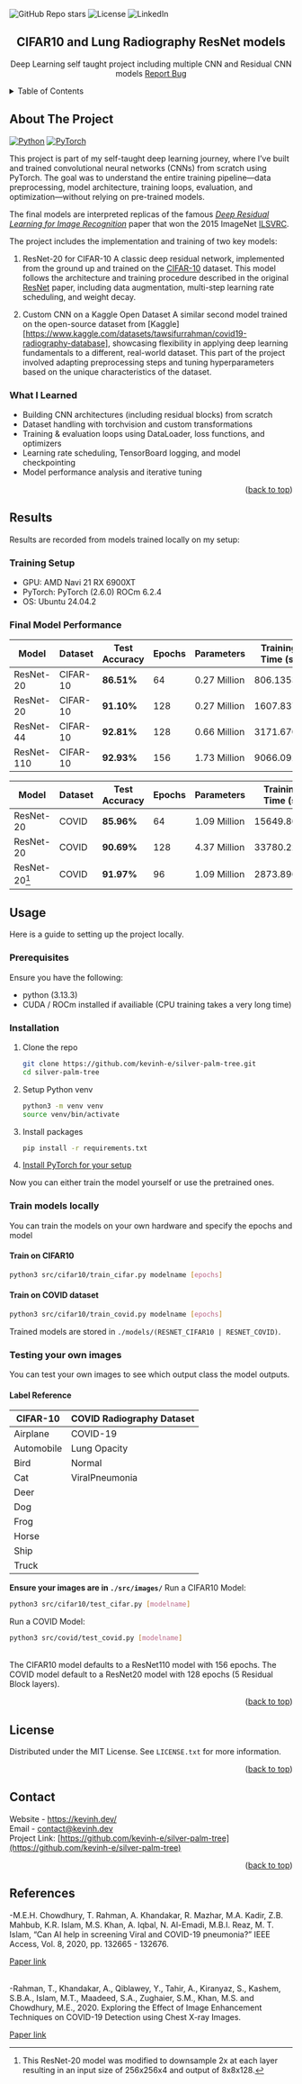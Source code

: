 <!-- Improved compatibility of back to top link: See: https://github.com/othneildrew/Best-README-Template/pull/73 -->
<a id="readme-top"></a>
<!--
*** Thanks for checking out the Best-README-Template. If you have a suggestion
*** that would make this better, please fork the repo and create a pull request
*** or simply open an issue with the tag "enhancement".
*** Don't forget to give the project a star!
*** Thanks again! Now go create something AMAZING! :D
-->

<!-- PROJECT SHIELDS -->
<!--
*** I'm using markdown "reference style" links for readability.
*** Reference links are enclosed in brackets [ ] instead of parentheses ( ).
*** See the bottom of this document for the declaration of the reference variables
*** for contributors-url, forks-url, etc. This is an optional, concise syntax you may use.
*** https://www.markdownguide.org/basic-syntax/#reference-style-links
-->
<div align"center">
    <img alt="GitHub Repo stars" src="https://img.shields.io/github/stars/kevinh-e/silver-palm-tree?style=flat&color=gold">
    <img alt="License" src="https://img.shields.io/badge/Apache_2.0-License-blue?style=flat&logo=apache">
    <img alt="LinkedIn" src="https://img.shields.io/badge/%40kevinhedev-linkedin-blue?style=flat">
</div>
<!-- PROJECT LOGO -->
<div align="center">
  <h2 align="center">CIFAR10 and Lung Radiography ResNet models</h2>

  <p align="center">
    Deep Learning self taught project including multiple CNN and Residual CNN models
    <a href="https://github.com/kevinh-e/silver-palm-tree/issues/new?labels=bug&template=bug-report---.md">Report Bug</a>
    <br />
  </p>
</div>

<!-- TABLE OF CONTENTS -->
<details>
  <summary>Table of Contents</summary>
  <ol>
    <li>
      <a href="#about-the-project">About The Project</a>
      <ul>
        <li><a href="#what-i-learned">What I learned</a></li>
      </ul>
    </li>
    <li>
      <a href="#results">Model Results</a>
      <ul>
        <li><a href="#training-setup">Training setup</a></li>
        <li><a href="#final-model-performance">Model performance</a></li>
      </ul>
    </li>
    <li>
      <a href="#usage">Usage</a>
      <ul>
        <li><a href="#prerequisites">Prerequisites</a></li>
        <li><a href="#installation">Installation</a></li>
      </ul>
    </li>
    <li><a href="#roadmap">Roadmap</a></li>
    <li><a href="#contributing">Contributing</a></li>
    <li><a href="#license">License</a></li>
    <li><a href="#contact">Contact</a></li>
    <li><a href="#acknowledgments">Acknowledgments</a></li>
  </ol>
</details>

<!-- ABOUT THE PROJECT -->
## About The Project

[![Python][Python.org]][Python-url] [![PyTorch][PyTorch.org]][Pytorch-url]

This project is part of my self-taught deep learning journey, where I’ve built and trained convolutional neural networks (CNNs) from scratch using PyTorch. The goal was to understand the entire training pipeline—data preprocessing, model architecture, training loops, evaluation, and optimization—without relying on pre-trained models.

The final models are interpreted replicas of the famous [*Deep Residual Learning for Image Recognition*](https://arxiv.org/abs/1512.03385) paper that won the 2015 ImageNet [ILSVRC](https://image-net.org/challenges/LSVRC/).

The project includes the implementation and training of two key models:

1. ResNet-20 for CIFAR-10
A classic deep residual network, implemented from the ground up and trained on the [CIFAR-10](https://www.cs.toronto.edu/~kriz/cifar.html) dataset. This model follows the architecture and training procedure described in the original [ResNet](https://arxiv.org/abs/1512.03385) paper, including data augmentation, multi-step learning rate scheduling, and weight decay.

2. Custom CNN on a Kaggle Open Dataset
A similar second model trained on the open-source dataset from [Kaggle][https://www.kaggle.com/datasets/tawsifurrahman/covid19-radiography-database], showcasing flexibility in applying deep learning fundamentals to a different, real-world dataset. This part of the project involved adapting preprocessing steps and tuning hyperparameters based on the unique characteristics of the dataset.

### What I Learned

- Building CNN architectures (including residual blocks) from scratch
- Dataset handling with torchvision and custom transformations
- Training & evaluation loops using DataLoader, loss functions, and optimizers
- Learning rate scheduling, TensorBoard logging, and model checkpointing
- Model performance analysis and iterative tuning

<p align="right">(<a href="#readme-top">back to top</a>)</p>

<!-- model results-->
## Results

Results are recorded from models trained locally on my setup:

### Training Setup

- GPU: AMD Navi 21 RX 6900XT
- PyTorch: PyTorch (2.6.0) ROCm 6.2.4
- OS: Ubuntu 24.04.2

### Final Model Performance

| Model         | Dataset      | Test Accuracy | Epochs | Parameters     | Training Time (s) |
|---------------|--------------|---------------|--------|----------------|-------------------|
| ResNet-20     | CIFAR-10     | **86.51%**    | 64     | 0.27 Million   | 806.1353          |
| ResNet-20     | CIFAR-10     | **91.10%**    | 128    | 0.27 Million   | 1607.8371         |
| ResNet-44     | CIFAR-10     | **92.81%**    | 128    | 0.66 Million   | 3171.6705         |
| ResNet-110    | CIFAR-10     | **92.93%**    | 156    | 1.73 Million   | 9066.0921|

| Model         | Dataset      | Test Accuracy | Epochs | Parameters     | Training Time (s) | Output Filters|
|---------------|--------------|---------------|--------|----------------|-------------------|---------------|
| ResNet-20     | COVID        | **85.96%**    | 64     | 1.09 Million   | 15649.8079        | 128           |
| ResNet-20     | COVID        | **90.69%**    | 128    | 4.37 Million   | 33780.2212        | 256       |
| ResNet-20[^1]     | COVID        | **91.97%**    | 96     | 1.09 Million   | 2873.8969     | 128           |

[^1]: This ResNet-20 model was modified to downsample 2x at each layer resulting in an input size of 256x256x4 and output of 8x8x128.
<!-- GETTING STARTED -->
## Usage

Here is a guide to setting up the project locally.

### Prerequisites

Ensure you have the following:

- python (3.13.3)
- CUDA / ROCm installed if availiable (CPU training takes a very long time)

### Installation

1. Clone the repo

   ```sh
   git clone https://github.com/kevinh-e/silver-palm-tree.git
   cd silver-palm-tree

   ```

2. Setup Python venv

   ```sh
   python3 -m venv venv
   source venv/bin/activate
   ```

3. Install packages

   ```sh
   pip install -r requirements.txt
   ```

4. [Install PyTorch for your setup](<https://pytorch.org/get-started/locally/>)

Now you can either train the model yourself or use the pretrained ones.

### Train models locally

You can train the models on your own hardware and specify the epochs and model

#### Train on CIFAR10

   ```sh
   python3 src/cifar10/train_cifar.py modelname [epochs]
   ```

#### Train on COVID dataset

   ```sh
   python3 src/cifar10/train_covid.py modelname [epochs]
   ```

Trained models are stored in `./models/(RESNET_CIFAR10 | RESNET_COVID)`.

### Testing your own images

You can test your own images to see which output class the model outputs.

#### Label Reference

| **CIFAR-10**           | **COVID Radiography Dataset**                         |
|------------------------|--------------------------------------------------|
| Airplane               | COVID-19                                        |
| Automobile             | Lung Opacity|
| Bird                   | Normal|
| Cat                    | ViralPneumonia|
| Deer                   | |
| Dog                    | |
| Frog                   | |
| Horse                  | |
| Ship                   | |
| Truck                  | |

**Ensure your images are in `./src/images/`**
Run a CIFAR10 Model:

   ```sh
   python3 src/cifar10/test_cifar.py [modelname]
   ```

Run a COVID Model:

   ```sh
   python3 src/covid/test_covid.py [modelname]
   ```

<br>
The CIFAR10 model defaults to a ResNet110 model with 156 epochs.
The COVID model default to a ResNet20 model with 128 epochs (5 Residual Block layers).

<p align="right">(<a href="#readme-top">back to top</a>)</p>

<!-- CONTRIBUTING -->
<!-- LICENSE -->
## License

Distributed under the MIT License. See `LICENSE.txt` for more information.

<p align="right">(<a href="#readme-top">back to top</a>)</p>

<!-- CONTACT -->
## Contact

Website - <https://kevinh.dev/>
<br>
Email - <contact@kevinh.dev>
<br>
Project Link: [https://github.com/kevinh-e/silver-palm-tree](https://github.com/kevinh-e/silver-palm-tree)
<br>

<p align="right">(<a href="#readme-top">back to top</a>)</p>

## References

-M.E.H. Chowdhury, T. Rahman, A. Khandakar, R. Mazhar, M.A. Kadir, Z.B. Mahbub, K.R. Islam, M.S. Khan, A. Iqbal, N. Al-Emadi, M.B.I. Reaz, M. T. Islam, “Can AI help in screening Viral and COVID-19 pneumonia?” IEEE Access, Vol. 8, 2020, pp. 132665 - 132676.

[Paper link](https://ieeexplore.ieee.org/document/9144185)

<br>
-Rahman, T., Khandakar, A., Qiblawey, Y., Tahir, A., Kiranyaz, S., Kashem, S.B.A., Islam, M.T., Maadeed, S.A., Zughaier, S.M., Khan, M.S. and Chowdhury, M.E., 2020. Exploring the Effect of Image Enhancement Techniques on COVID-19 Detection using Chest X-ray Images.

[Paper link](https://doi.org/10.1016/j.compbiomed.2021.104319)

<!-- MARKDOWN LINKS & IMAGES -->
<!-- https://www.markdownguide.org/basic-syntax/#reference-style-links -->
[Python.org]: <https://img.shields.io/badge/python-3670A0?style=for-the-badge&logo=python&logoColor=ffdd54>
[Python-url]: <https://www.python.org/>
[PyTorch.org]:<https://img.shields.io/badge/PyTorch-EE4C2C?style=for-the-badge&logo=pytorch&logoColor=white>
[PyTorch-url]:<https://pytorch.org/>
